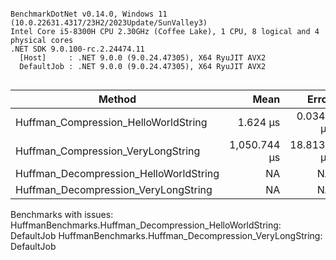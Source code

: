 ```

BenchmarkDotNet v0.14.0, Windows 11 (10.0.22631.4317/23H2/2023Update/SunValley3)
Intel Core i5-8300H CPU 2.30GHz (Coffee Lake), 1 CPU, 8 logical and 4 physical cores
.NET SDK 9.0.100-rc.2.24474.11
  [Host]     : .NET 9.0.0 (9.0.24.47305), X64 RyuJIT AVX2
  DefaultJob : .NET 9.0.0 (9.0.24.47305), X64 RyuJIT AVX2


```
| Method                                 | Mean         | Error      | StdDev     |
|--------------------------------------- |-------------:|-----------:|-----------:|
| Huffman_Compression_HelloWorldString   |     1.624 μs |  0.0344 μs |  0.0969 μs |
| Huffman_Compression_VeryLongString     | 1,050.744 μs | 18.8137 μs | 17.5984 μs |
| Huffman_Decompression_HelloWorldString |           NA |         NA |         NA |
| Huffman_Decompression_VeryLongString   |           NA |         NA |         NA |

Benchmarks with issues:
  HuffmanBenchmarks.Huffman_Decompression_HelloWorldString: DefaultJob
  HuffmanBenchmarks.Huffman_Decompression_VeryLongString: DefaultJob

